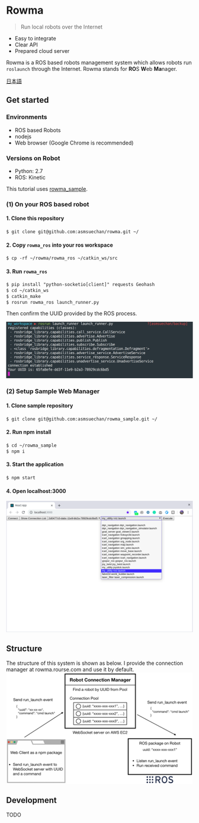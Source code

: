 # Rowma
> Run local robots over the Internet

* Easy to integrate
* Clear API
* Prepared cloud server

Rowma is a ROS based robots management system which allows robots run `roslaunch` through the Internet. Rowma stands for **RO**S **W**eb **Ma**nager.

[日本語](/doc/README.ja.md)

## Get started

### Environments
* ROS based Robots
* nodejs
* Web browser (Google Chrome is recommended)

### Versions on Robot
* Python: 2.7
* ROS: Kinetic

This tutorial uses [rowma_sample](https://github.com/asmsuechan/rowma_sample).

### (1) On your ROS based robot
#### 1. Clone this repository
```
$ git clone git@github.com:asmsuechan/rowma.git ~/
```

#### 2. Copy `rowma_ros` into your ros workspace

```
$ cp -rf ~/rowma/rowma_ros ~/catkin_ws/src
```

#### 3. Run `rowma_ros`
```
$ pip install "python-socketio[client]" requests Geohash
$ cd ~/catkin_ws
$ catkin_make
$ rosrun rowma_ros launch_runner.py
```

Then confirm the UUID provided by the ROS process.

![img1](/doc/images/rosrun.png)

### (2) Setup Sample Web Manager
#### 1. Clone sample repository
```
$ git clone git@github.com:asmsuechan/rowma_sample.git ~/
```

#### 2. Run npm install
```
$ cd ~/rowma_sample
$ npm i
```

#### 3. Start the application
```
$ npm start
```

#### 4. Open localhost:3000
![img2](/doc/images/sample-application.png)

## Structure
The structure of this system is shown as below. I provide the connection manager at rowma.rourse.com and use it by default.
![img3](/doc/images/execute-command.png)

## Development
TODO
